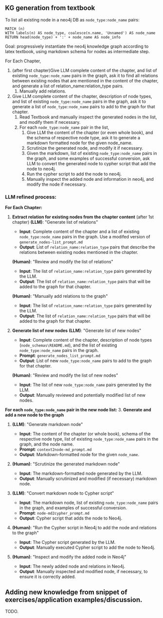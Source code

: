 ## KG generation from textbook

To list all existing node in a neo4j DB as `node_type:node_name` pairs:
```cypher
MATCH (n)
WITH labels(n) AS node_type, coalesce(n.name, 'Unnamed') AS node_name
RETURN head(node_type) + ':' + node_name AS node_info
```

Goal: progressively instantiate the neo4j knowledge graph according to latex textbook, using markdown schema for nodes as intermediate step.

For Each Chapter,
1. (after first chapter)Give LLM complete content of the chapter, and list of existing `node_type:node_name` pairs in the graph, ask it to find all relations between existing nodes that are mentioned in the content of the chapter, and generate a list of relation_name:relation_type pairs.
   1. Manually add relations.
2. Give LLM complete content of the chapter, description of node types, and list of existing `node_type:node_name` pairs in the graph, ask it to generate a list of `node_type:node_name` pairs to add to the graph for that chapter.
   1. Read Textbook and manually inspect the generated nodes in the list, and modify them if necessary.
   2. For each `node_type:node_name` pair in the list, 
      1. Give LLM the content of the chapter (or even whole book), and the schema of respective node type, ask it to generate a markdown formatted node for the given node_name.
      2. Scrutinize the generated node, and modify it if necessary.
      3. Given the markdown, list of existing `node_type:node_name` pairs in the graph, and some examples of successful conversion, ask LLM to convert the generated node to cypher script that add the node to neo4j.
      4. Run the cypher script to add the node to neo4j.
      5. Manually inspect the added node and information in neo4j, and modify the node if necessary.

### LLM refined process:
**For Each Chapter:**

1. **Extract relation for existing nodes from the chapter content** (after 1st chapter)
    **(LLM)**: "Generate list of relations"
   - **Input**: Complete content of the chapter and a list of existing `node_type:node_name` pairs in the graph. Use a modifed version of `generate_nodes-list_prompt.md`
   - **Output**: List of `relation_name:relation_type` pairs that describe the relations between existing nodes mentioned in the chapter.
   
   **(Human)**: "Review and modify the list of relations"
   - **Input**: The list of `relation_name:relation_type` pairs generated by the LLM.
   - **Output**: The list of `relation_name:relation_type` pairs that will be added to the graph for that chapter.
   
   **(Human)**: "Manually add relations to the graph"
   - **Input**: The list of `relation_name:relation_type` pairs generated by the LLM.
   - **Output**: The list of `relation_name:relation_type` pairs that will be added to the graph for that chapter.

2. **Generate list of new nodes**
   **(LLM)**: "Generate list of new nodes"
   - **Input**: Complete content of the chapter, description of node types (`node_schemas\README.md`), and the list of existing `node_type:node_name` pairs in the graph.
   - **Prompt**: `generate_nodes_list_prompt.md`
   - **Output**: List of new `node_type:node_name` pairs to add to the graph for that chapter.
   
   **(Human)**: "Review and modify the list of new nodes"
   - **Input**: The list of new `node_type:node_name` pairs generated by the LLM.
   - **Output**: Manually reviewed and potentially modified list of new nodes.

**For each `node_type:node_name` pair in the new node list:**
3. **Generate and add a new node to the graph**
   1. **(LLM)**: "Generate markdown node"
      - **Input**: The content of the chapter (or whole book), schema of the respective node type, list of existing `node_type:node_name` pairs in the graph, and the node name.
      - **Prompt**: `context2node-md_prompt.md`
      - **Output**: Markdown-formatted node for the given `node_name`.
      
   2. **(Human)**: "Scrutinize the generated markdown node"
      - **Input**: The markdown-formatted node generated by the LLM.
      - **Output**: Manually scrutinized and modified (if necessary) markdown node.
      
   3. **(LLM)**: "Convert markdown node to Cypher script"
      - **Input**: The markdown node, list of existing `node_type:node_name` pairs in the graph, and examples of successful conversion.
      - **Prompt**: `node-md2cypher_prompt.md`
      - **Output**: Cypher script that adds the node to Neo4j.
       
   4. **(Human)**: "Run the Cypher script in Neo4j to add the node and relations to the graph"
      - **Input**: The Cypher script generated by the LLM.
      - **Output**: Manually executed Cypher script to add the node to Neo4j.
      
   5. **(Human)**: "Inspect and modify the added node in Neo4j"
      - **Input**: The newly added node and relations in Neo4j.
      - **Output**: Manually inspected and modified node, if necessary, to ensure it is correctly added.




## Adding new knowledge from snippet of exercises/application examples/discussion.
TODO.